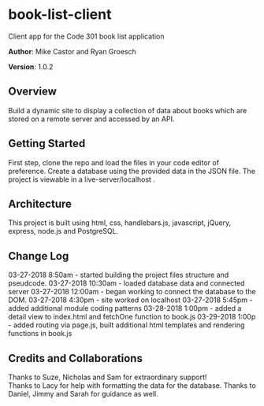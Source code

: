 # book-list-client
Client app for the Code 301 book list application

**Author**: Mike Castor and Ryan Groesch

**Version**: 1.0.2 

## Overview
Build a dynamic site to display a collection of data about books which are stored on a remote server and accessed by an API.

## Getting Started
<!-- What are the steps that a user must take in order to build this app on their own machine and get it running? -->
First step, clone the repo and load the files in your code editor of preference.   Create a database using the provided data in the JSON file.  The project is viewable in a live-server/localhost .

## Architecture
This project is built using html, css, handlebars.js, javascript, jQuery, express, node.js and PostgreSQL.  

## Change Log
03-27-2018 8:50am - started building the project files structure and pseudcode.
03-27-2018 10:30am - loaded database data and connected server 
03-27-2018 12:00am - began working to connect the database to the DOM.
03-27-2018 4:30pm - site worked on localhost 
03-27-2018 5:45pm - added additional module coding patterns
03-28-2018 1:00pm - added a detail view to index.html and fetchOne function to book.js
03-29-2018 1:00p - added routing via page.js, built additional html templates and rendering functions in book.js 

## Credits and Collaborations
Thanks to Suze, Nicholas and Sam for extraordinary support!  
Thanks to Lacy for help with formatting the data for the database.
Thanks to Daniel, Jimmy and Sarah for guidance as well.